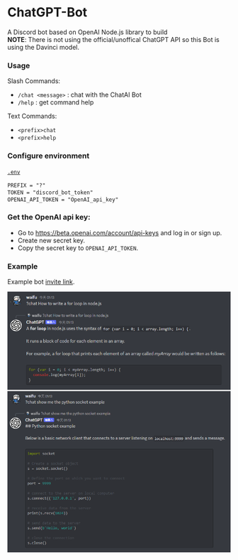 # ChatGPT-Bot
A Discord bot based on OpenAI Node.js library to build  
**NOTE**: There is not using the official/unoffical ChatGPT API so this Bot is using the Davinci model.  


### Usage
Slash Commands:  
 * `/chat <message>` : chat with the ChatAI Bot
 * `/help` : get command help

Text Commands:  
 * `<prefix>chat`
 * `<prefix>help`


### Configure environment
[`.env`](./.env)  
```env
PREFIX = "?"
TOKEN = "discord_bot_token"
OPENAI_API_TOKEN = "OpenAI_api_key"
```

### Get the OpenAI api key:
 * Go to https://beta.openai.com/account/api-keys and log in or sign up.
 * Create new secret key.
 * Copy the secret key to `OPENAI_API_TOKEN`.


### Example
Example bot <a href="https://discord.com/api/oauth2/authorize?client_id=1051826756862099576&permissions=414464727104&scope=bot%20applications.commands" target="_blank">invite link</a>.  

<img src="/imgs/img1.png" alt="img1" width="700"/>
<img src="/imgs/img2.png" alt="img2" width="700"/>

